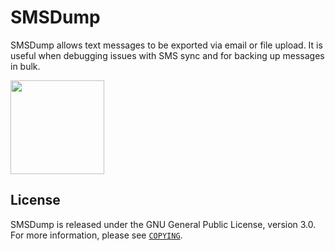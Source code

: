 SMSDump
=======

SMSDump allows text messages to be exported via email or file upload. It is useful when debugging issues with SMS sync and for backing up messages in bulk.

<a href="https://play.google.com/store/apps/details?id=net.g33kworld.smsdump">
	<img src="https://play.google.com/intl/en_us/badges/images/generic/en-play-badge.png" width="150">
</a>


License
-------

SMSDump is released under the GNU General Public License, version 3.0. For more information, please see [`COPYING`](COPYING).

